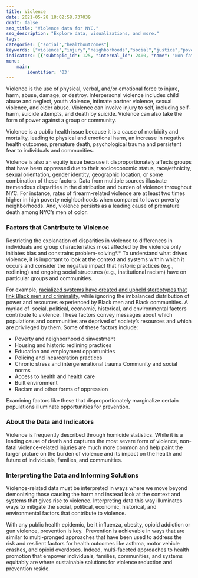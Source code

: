```yaml
---
title: Violence
date: 2021-05-28 18:02:58.737039
draft: false
seo_title: "Violence data for NYC."
seo_description: "Explore data, visualizations, and more."
tags: 
categories: ["social","healthoutcomes"]
keywords: ["violence","injury","neighborhoods","social","justice","poverty"]
indicators: [{"subtopic_id": 125, "internal_id": 2400, "name": "Non-fatal Assault Emergency Department Visits", "URL": "https://a816-dohbesp.nyc.gov/IndicatorPublic/VisualizationData.aspx?id=2400,719b87,125,Summarize"}, {"subtopic_id": 125, "internal_id": 2375, "name": "Non-fatal Assault Hospitalizations", "URL": "https://a816-dohbesp.nyc.gov/IndicatorPublic/VisualizationData.aspx?id=2375,719b87,125,Summarize"}]
menu:
    main:
        identifier: '03'
---
```


Violence is the use of physical, verbal, and/or emotional force to injure, harm, abuse, damage, or destroy. Interpersonal violence includes child abuse and neglect, youth violence, intimate partner violence, sexual violence, and elder abuse. Violence can involve injury to self, including self-harm, suicide attempts, and death by suicide. Violence can also take the form of power against a group or community.

Violence is a public health issue because it is a cause of morbidity and mortality, leading to physical and emotional harm, an increase in negative health outcomes, premature death, psychological trauma and persistent fear to individuals and communities.

Violence is also an equity issue because it disproportionately affects groups that have been oppressed due to their socioeconomic status, race/ethnicity, sexual orientation, gender identity, geographic location, or some combination of these factors. Data from multiple sources illustrate tremendous disparities in the distribution and burden of violence throughout NYC. For instance, rates of firearm-related violence are at least two times higher in high poverty neighborhoods when compared to lower poverty neighborhoods. And, violence persists as a leading cause of premature death among NYC’s men of color. 

### Factors that Contribute to Violence

Restricting the explanation of disparities in violence to differences in individuals and group characteristics most affected by the violence only initiates bias and constrains problem-solving*.* To understand what drives violence, it is important to look at the context and systems within which it occurs and consider the negative impact that historic practices (e.g., redlining) and ongoing social structures (e.g., institutional racism) have on particular groups and communities.

For example, [racialized systems have created and upheld stereotypes that link Black men and criminality](https://www.ncbi.nlm.nih.gov/pmc/articles/PMC5004736/), while ignoring the imbalanced distribution of power and resources experienced by Black men and Black communities. A myriad of  social, political, economic, historical, and environmental factors contribute to violence. These factors convey messages about which populations and communities are deprived of society’s resources and which are privileged by them. Some of these factors include:

* Poverty and neighborhood disinvestment
* Housing and historic redlining practices
* Education and employment opportunities
* Policing and incarceration practices
* Chronic stress and intergenerational trauma Community and social norms
* Access to health and health care
* Built environment
* Racism and other forms of oppression

Examining factors like these that disproportionately marginalize certain populations illuminate opportunities for prevention.

### About the Data and Indicators

Violence is frequently described through homicide statistics. While it is a leading cause of death and captures the most severe form of violence, non-fatal violence-related injuries are much more common and help paint the larger picture on the burden of violence and its impact on the health and future of individuals, families, and communities.

### Interpreting the Data and Informing Solutions

Violence-related data must be interpreted in ways where we move beyond demonizing those causing the harm and instead look at the context and systems that gives rise to violence. Interpreting data this way illuminates ways to mitigate the social, political, economic, historical, and environmental factors that contribute to violence.

With any public health epidemic, be it influenza, obesity, opioid addiction or gun violence, prevention is key.  Prevention is achievable in ways that are similar to multi-pronged approaches that have been used to address the risk and resilient factors for health outcomes like asthma, motor vehicle crashes, and opioid overdoses. Indeed, multi-faceted approaches to health promotion that empower individuals, families, communities, and systems equitably are where sustainable solutions for violence reduction and prevention reside.
